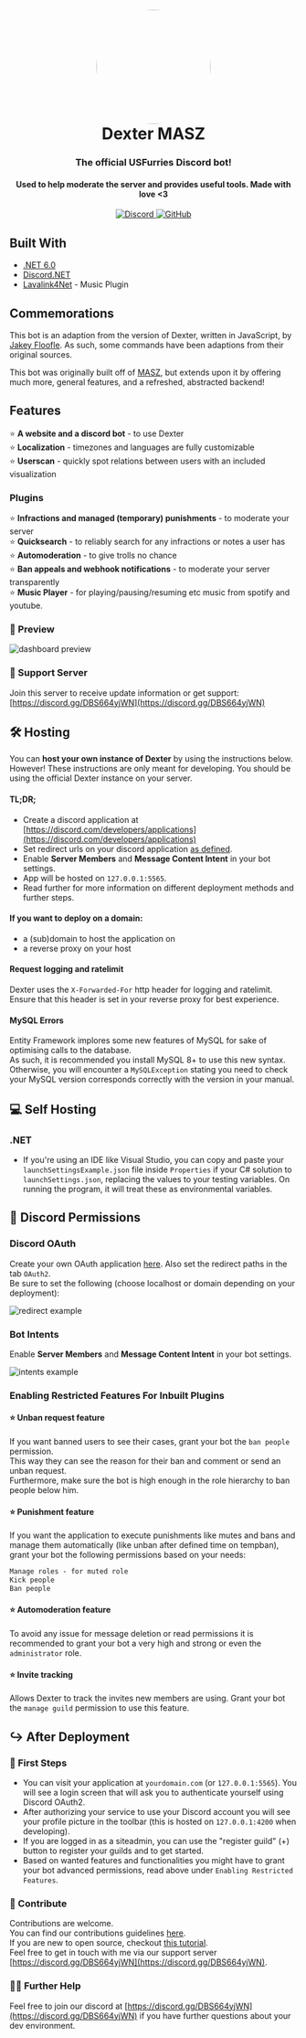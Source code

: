 <html>
   <body>
      <h1 align="center" style="position: relative;">
         <img src="https://cdn.discordapp.com/attachments/781077443338960926/807479083297931264/DexLove.png" width="200" style="border-radius: 50%;" align="center">
         <br>
         Dexter MASZ
      </h1>
      <h3 align="center">The official USFurries Discord bot!</h3>
      <h4 align="center">Used to help moderate the server and provides useful tools. Made with love <3</h4>
      <p align="center">
         <a href="https://discord.gg/DBS664yjWN">
         <img alt="Discord" src="https://img.shields.io/discord/613441321751019550?color=%237289DA&label=Discord&style=for-the-badge">
         </a>
         <a href="https://github.com/FeroxFoxxo/DexterMASZ/blob/master/LICENSE">
         <img alt="GitHub" src="https://img.shields.io/github/license/feroxfoxxo/dextermasz?label=License&style=for-the-badge">
         </a>
      </p>
      <h2>Built With</h2>
      <p>
        <ul>
          <li><a href="https://dotnet.microsoft.com/download/dotnet/5.0">.NET 6.0</a></li>
          <li><a href="https://github.com/discord-net/Discord.Net">Discord.NET</a></li>
          <li><a href="https://github.com/angelobreuer/Lavalink4NET">Lavalink4Net</a> - Music Plugin</li>
        </ul>
      </p>
      <h2>Commemorations</h2>
      <p>
         This bot is an adaption from the version of Dexter, written in JavaScript, by <a href="https://github.com/Jakey-F">Jakey Floofle</a>. As such, some commands have been adaptions from their original sources.
      </p>
      <p>
         This bot was originally built off of <a href="https://github.com/zaanposni/discord-masz">MASZ</a>, but extends upon it by offering much more, general features, and a refreshed, abstracted backend!
      </p>
   </body>
</html>

## Features

⭐ **A website and a discord bot** - to use Dexter\
⭐ **Localization** - timezones and languages are fully customizable\
⭐ **Userscan** - quickly spot relations between users with an included visualization

### Plugins

⭐ **Infractions and managed (temporary) punishments** - to moderate your server\
⭐ **Quicksearch** - to reliably search for any infractions or notes a user has\
⭐ **Automoderation** - to give trolls no chance\
⭐ **Ban appeals and webhook notifications** - to moderate your server transparently\
⭐ **Music Player** - for playing/pausing/resuming etc music from spotify and youtube.

### 👀 Preview

![dashboard preview](https://raw.githubusercontent.com/FeroxFoxxo/DexterMASZ/master/.github/dashboard.png)

### 🤝 Support Server

Join this server to receive update information or get support: [https://discord.gg/DBS664yjWN](https://discord.gg/DBS664yjWN)

## 🛠 Hosting

You can **host your own instance of Dexter** by using the instructions below.\
However! These instructions are only meant for developing.
You should be using the official Dexter instance on your server.

#### TL;DR;

- Create a discord application at [https://discord.com/developers/applications](https://discord.com/developers/applications)
- Set redirect urls on your discord application [as defined](https://github.com/FeroxFoxxo/DexterMASZ#discord-oauth).
- Enable **Server Members** and **Message Content Intent** in your bot settings.
- App will be hosted on `127.0.0.1:5565`.
- Read further for more information on different deployment methods and further steps.

#### If you want to deploy on a domain:

- a (sub)domain to host the application on
- a reverse proxy on your host

#### Request logging and ratelimit

Dexter uses the `X-Forwarded-For` http header for logging and ratelimit.\
Ensure that this header is set in your reverse proxy for best experience.

#### MySQL Errors

Entity Framework implores some new features of MySQL for sake of optimising calls to the database.\
As such, it is recommended you install MySQL 8+ to use this new syntax. Otherwise, you will encounter
a `MySQLException` stating you need to check your MySQL version corresponds correctly with the version in your manual.

## 💻 Self Hosting

### .NET

- If you're using an IDE like Visual Studio, you can copy and paste your ` launchSettingsExample.json` file inside `Properties` if your C# solution to `launchSettings.json`, replacing the values to your testing variables. On running the program, it will treat these as environmental variables.

## 🚀 Discord Permissions

### Discord OAuth

Create your own OAuth application [here](https://discord.com/developers/applications).
Also set the redirect paths in the tab `OAuth2`.\
Be sure to set the following (choose localhost or domain depending on your deployment):

![redirect example](https://raw.githubusercontent.com/zaanposni/discord-masz/master/docs/redirects.png)

### Bot Intents

Enable **Server Members** and **Message Content Intent** in your bot settings.

![intents example](https://raw.githubusercontent.com/zaanposni/discord-masz/master/docs/intents.png)

### Enabling Restricted Features For Inbuilt Plugins

#### ⭐ Unban request feature

If you want banned users to see their cases, grant your bot the `ban people` permission.\
This way they can see the reason for their ban and comment or send an unban request.\
Furthermore, make sure the bot is high enough in the role hierarchy to ban people below him.

#### ⭐ Punishment feature

If you want the application to execute punishments like mutes and bans and manage them automatically (like unban after defined time on tempban), grant your bot the following permissions based on your needs:

```md
Manage roles - for muted role
Kick people
Ban people
```

#### ⭐ Automoderation feature

To avoid any issue for message deletion or read permissions it is recommended to grant your bot a very high and strong or even the `administrator` role.

#### ⭐ Invite tracking

Allows Dexter to track the invites new members are using. Grant your bot the `manage guild` permission to use this feature.

## ↪ After Deployment

### 🐾 First Steps

- You can visit your application at `yourdomain.com` (or `127.0.0.1:5565`). You will see a login screen that will ask you to authenticate yourself using Discord OAuth2.
- After authorizing your service to use your Discord account you will see your profile picture in the toolbar (this is hosted on `127.0.0.1:4200` when developing).
- If you are logged in as a siteadmin, you can use the "register guild" (+) button to register your guilds and to get started.
- Based on wanted features and functionalities you might have to grant your bot advanced permissions, read above under `Enabling Restricted Features`.

### 🤝 Contribute

Contributions are welcome.\
You can find our contributions guidelines [here](CONTRIBUTING.md).\
If you are new to open source, checkout [this tutorial](https://github.com/firstcontributions/first-contributions).\
Feel free to get in touch with me via our support server [https://discord.gg/DBS664yjWN](https://discord.gg/DBS664yjWN).

### 💁🏻 Further Help

Feel free to join our discord at [https://discord.gg/DBS664yjWN](https://discord.gg/DBS664yjWN) if you have further questions about your dev environment.
